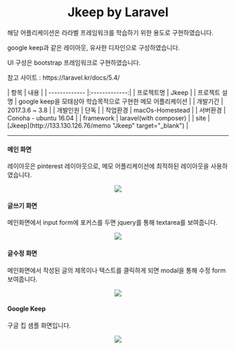 <h1 align="center">Jkeep by Laravel</h1>
<p>해당 어플리케이션은 라라벨 프레임워크를 학습하기 위한 용도로 구현하였습니다.</p>
<p>google keep과 같은 레이아웃, 유사한 디자인으로 구성하였습니다.</p>
<p>UI 구성은 bootstrap 프레임워크로 구현하였습니다.</p>
<p>참고 사이트 : https://laravel.kr/docs/5.4/</p>
| 항목        | 내용           |
| ------------- |:-------------:|
| 프로젝트명      | Jkeep |
| 프로젝트 설명      | google keep을 모태삼아 학습목적으로 구현한 메모 어플리케이션 |
| 개발기간      | 2017.3.6 ~ 3.8 |
| 개발인원      | 단독 |
| 작업환경      | macOs-Homestead |
| 서버환경      | Conoha - ubuntu 16.04 |
| framework      | laravel(with composer) |
| site      | [Jkeep](http://133.130.126.76/memo "Jkeep" target="_blank") |
<hr>
<h4>메인 화면</h4>
<p>레이아웃은 pinterest 레이아웃으로, 메모 어플리케이션에 최적하된 레이아웃을 사용하였습니다.</p>
<div align="center">
    <img src="../master/screenshot/main.png?raw=true" />
</div>
<h4>글쓰기 화면</h4>
<p>메인화면에서 input form에 포커스를 두면 jquery를 통해 textarea를 보여줍니다.</p>
<div align="center">
    <img src="../master/screenshot/write.png?raw=true" />
    </div>
<h4>글수정 화면</h4>
<p>메인화면에서 작성된 글의 제목이나 텍스트를 클릭하게 되면 modal을 통해 수정 form 보여줍니다.</p>
<div align="center">
    <img src="../master/screenshot/rewrite.png?raw=true" />
</div>
<h4>Google Keep</h4>
<p>구글 킵 샘플 화면입니다.</p>
<div align="center">
    <img src="../master/screenshot/googlekeep.png?raw=true" />
</div>
